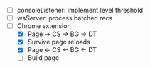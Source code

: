 - [ ] consoleListener: implement level threshold
- [ ] wsServer: process batched recs
- [ ] Chrome extension
    - [x] Page -> CS -> BG -> DT
    - [x] Survive page reloads
    - [x] Page <- CS <- BG <- DT
    - [ ] Build page